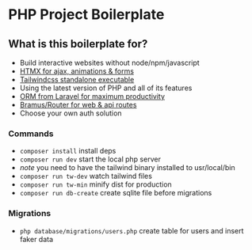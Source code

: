 # PHP Project Boilerplate

## What is this boilerplate for?
- Build interactive websites without node/npm/javascript
- [HTMX for ajax, animations & forms](https://htmx.org/docs/)
- [Tailwindcss standalone executable](https://tailwindcss.com/blog/standalone-cli)
- Using the latest version of PHP and all of its features
- [ORM from Laravel for maximum productivity](https://github.com/illuminate/database)
- [Bramus/Router for web & api routes](https://github.com/bramus/router)
- Choose your own auth solution

### Commands
- `composer install` install deps
- `composer run dev` start the local php server
- _note_ you need to have the tailwind binary installed to usr/local/bin
- `composer run tw-dev` watch tailwind files
- `composer run tw-min` minify dist for production
- `composer run db-create` create sqlite file before migrations
### Migrations
- `php database/migrations/users.php` create table for users and insert faker data